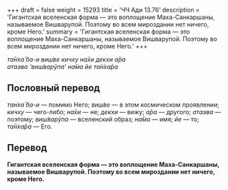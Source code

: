 +++
draft = false
weight = 15293
title = 'ЧЧ Ади 13.76'
description = 'Гигантская вселенская форма — это воплощение Маха-Санкаршаны, называемое Вишварупой. Поэтому во всем мироздании нет ничего, кроме Него.'
summary = 'Гигантская вселенская форма — это воплощение Маха-Санкаршаны, называемое Вишварупой. Поэтому во всем мироздании нет ничего, кроме Него.'
+++

_та̄н̇ха̄ ба-и виш́ве кичху на̄хи декхи а̄ра  
атаэва ‘виш́варӯпа’ на̄ма йе та̄н̇ха̄ра_

## Пословный перевод

_тан̇ха̄_ _ба_\-_и_ — помимо Него; _виш́ве_ — в этом космическом проявлении; _кичху_ — чего-либо; _на̄хи_ — не; _декхи_ — вижу; _а̄ра_ — другого; _атаэва_ — поэтому; _виш́варӯпа_ — вселенский образ; _на̄ма_ — имя; _йе_ — то; _та̄н̇ха̄ра_ — Его.

## Перевод

**Гигантская вселенская форма — это воплощение Маха-Санкаршаны, называемое Вишварупой. Поэтому во всем мироздании нет ничего, кроме Него.**
